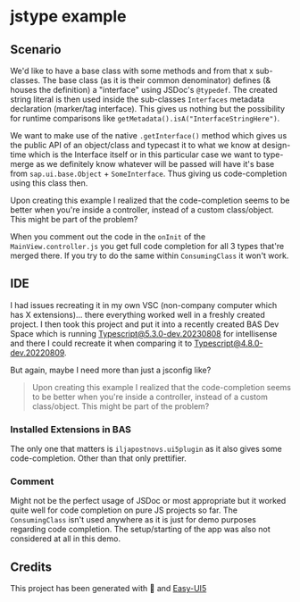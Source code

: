# jstype example

## Scenario

We'd like to have a base class with some methods and from that x sub-classes. The base class (as it is their common denominator) defines (& houses the definition) a
"interface" using JSDoc's `@typedef`. The created string literal is then used inside the sub-classes `Interfaces` metadata declaration (marker/tag interface).
This gives us nothing but the possibility for runtime comparisons like `getMetadata().isA("InterfaceStringHere")`.

We want to make use of the native `.getInterface()` method which gives us the public API of an object/class and typecast it to what we know at design-time
which is the Interface itself or in this particular case we want to type-merge as we definitely know whatever will be passed will have it's base from
`sap.ui.base.Object` + `SomeInterface`. Thus giving us code-completion using this class then.

Upon creating this example I realized that the code-completion seems to be better when you're inside a controller, instead of a custom class/object. This
might be part of the problem?

When you comment out the code in the `onInit` of the `MainView.controller.js` you get full code completion for all 3 types that're merged there. If you 
try to do the same within `ConsumingClass` it won't work.

## IDE

I had issues recreating it in my own VSC (non-company computer which has X extensions)... there everything worked well in a freshly created project. I then
took this project and put it into a recently created BAS Dev Space which is running Typescript@5.3.0-dev.20230808 for intellisense and there I could recreate it when
comparing it to Typescript@4.8.0-dev.20220809.

But again, maybe I need more than just a jsconfig like?
> Upon creating this example I realized that the code-completion seems to be better when you're inside a controller, instead of a custom class/object. This
might be part of the problem?

### Installed Extensions in BAS

The only one that matters is `iljapostnovs.ui5plugin` as it also gives some code-completion. Other than that only prettifier.

### Comment

Might not be the perfect usage of JSDoc or most appropriate but it worked quite well for code completion on pure JS projects so far. The `ConsumingClass` isn't used anywhere
as it is just for demo purposes regarding code completion. The setup/starting of the app was also not considered at all in this demo.
## Credits

This project has been generated with 💙 and [Easy-UI5](https://github.com/SAP/generator-easy-ui5)
